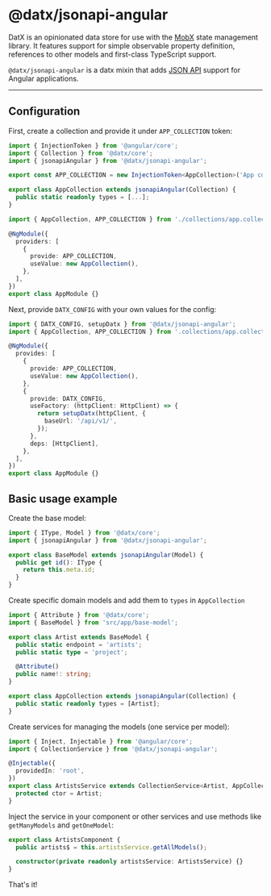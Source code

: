 # @datx/jsonapi-angular

DatX is an opinionated data store for use with the [MobX](https://mobx.js.org/) state management library. It features support for simple observable property definition, references to other models and first-class TypeScript support.

`@datx/jsonapi-angular` is a datx mixin that adds [JSON API](https://jsonapi.org/) support for Angular applications.

---

## Configuration

First, create a collection and provide it under `APP_COLLECTION` token:

```ts title=src/app/collections/app.collection
import { InjectionToken } from '@angular/core';
import { Collection } from '@datx/core';
import { jsonapiAngular } from '@datx/jsonapi-angular';

export const APP_COLLECTION = new InjectionToken<AppCollection>('App collection');

export class AppCollection extends jsonapiAngular(Collection) {
  public static readonly types = [...];
}
```

```ts title=src/app/app.module.ts
import { AppCollection, APP_COLLECTION } from './collections/app.collection';

@NgModule({
  providers: [
    {
      provide: APP_COLLECTION,
      useValue: new AppCollection(),
    },
  ],
})
export class AppModule {}
```

Next, provide `DATX_CONFIG` with your own values for the config:

```ts title=src/app/app.module.ts
import { DATX_CONFIG, setupDatx } from '@datx/jsonapi-angular';
import { AppCollection, APP_COLLECTION } from '.collections/app.collection';

@NgModule({
  provides: [
    {
      provide: APP_COLLECTION,
      useValue: new AppCollection(),
    },
    {
      provide: DATX_CONFIG,
      useFactory: (httpClient: HttpClient) => {
        return setupDatx(httpClient, {
          baseUrl: '/api/v1/',
        });
      },
      deps: [HttpClient],
    },
  ],
})
export class AppModule {}
```

## Basic usage example

Create the base model:

```ts
import { IType, Model } from '@datx/core';
import { jsonapiAngular } from '@datx/jsonapi-angular';

export class BaseModel extends jsonapiAngular(Model) {
  public get id(): IType {
    return this.meta.id;
  }
}
```

Create specific domain models and add them to `types` in `AppCollection`

```ts
import { Attribute } from '@datx/core';
import { BaseModel } from 'src/app/base-model';

export class Artist extends BaseModel {
  public static endpoint = 'artists';
  public static type = 'project';

  @Attribute()
  public name!: string;
}
```

```ts
export class AppCollection extends jsonapiAngular(Collection) {
  public static readonly types = [Artist];
}
```

Create services for managing the models (one service per model):

```ts
import { Inject, Injectable } from '@angular/core';
import { CollectionService } from '@datx/jsonapi-angular';

@Injectable({
  providedIn: 'root',
})
export class ArtistsService extends CollectionService<Artist, AppCollection> {
  protected ctor = Artist;
}
```

Inject the service in your component or other services and use methods like `getManyModels` and `getOneModel`:

```ts
export class ArtistsComponent {
  public artists$ = this.artistsService.getAllModels();

  constructor(private readonly artistsService: ArtistsService) {}
}
```

That's it!
